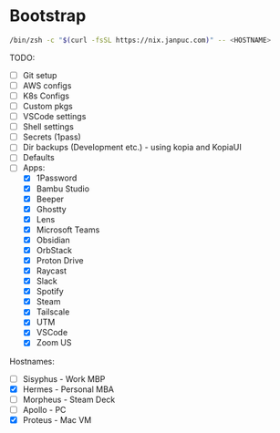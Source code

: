 # Bootstrap
```bash
/bin/zsh -c "$(curl -fsSL https://nix.janpuc.com)" -- <HOSTNAME>
```

TODO:
- [ ] Git setup
- [ ] AWS configs
- [ ] K8s Configs
- [ ] Custom pkgs
- [ ] VSCode settings
- [ ] Shell settings
- [ ] Secrets (1pass)
- [ ] Dir backups (Development etc.) - using kopia and KopiaUI
- [ ] Defaults
- [ ] Apps:
  - [x] 1Password
  - [x] Bambu Studio
  - [x] Beeper
  - [x] Ghostty
  - [x] Lens
  - [x] Microsoft Teams
  - [x] Obsidian
  - [x] OrbStack
  - [x] Proton Drive
  - [x] Raycast
  - [x] Slack
  - [x] Spotify
  - [x] Steam
  - [x] Tailscale
  - [x] UTM
  - [x] VSCode
  - [x] Zoom US

Hostnames:
- [ ] Sisyphus - Work MBP
- [x] Hermes - Personal MBA
- [ ] Morpheus - Steam Deck
- [ ] Apollo - PC
- [x] Proteus - Mac VM
